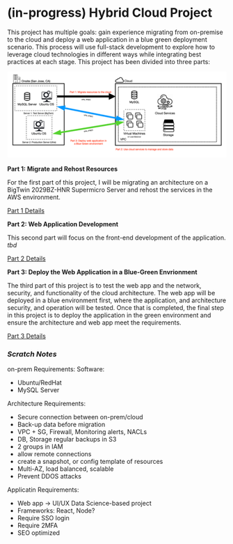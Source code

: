 # (in-progress) Hybrid Cloud Project

This project has multiple goals: gain experience migrating from on-premise to the cloud and deploy a web application in a blue green deployment scenario. This process will use full-stack development to explore how to leverage cloud technologies in different ways while integrating best practices at each stage. This project has been divided into three parts:

![highlevel-arch](https://github.com/lizgarseeyah/-in-progress-Hybrid-Cloud-Project/blob/master/img/architecture-sketch.png)

**Part 1: Migrate and Rehost Resources**

For the first part of this project, I will be migrating an architecture on a BigTwin 2029BZ-HNR Supermicro Server and rehost the services in the AWS environment.

[Part 1 Details](https://github.com/lizgarseeyah/-in-progress-Hybrid-Cloud-Project/blob/master/page2.md)

**Part 2: Web Application Development**

This second part will focus on the front-end development of the application. _tbd_

[Part 2 Details](https://github.com/lizgarseeyah/-in-progress-Hybrid-Cloud-Project/blob/master/page3.md)

**Part 3: Deploy the Web Application in a Blue-Green Envrionment**

The third part of this project is to test the web app and the network, security, and functionality of the cloud architecture. The web app will be deployed in a blue environment first, where the application, and architecture security, and operation will be tested. Once that is completed, the final step in this project is to deploy the application in the green environment and ensure the architecture and web app meet the requirements.

[Part 3 Details](https://github.com/lizgarseeyah/-in-progress-Hybrid-Cloud-Project/blob/master/page4.md)


### **_Scratch Notes_**
on-prem Requirements:
Software:
  - Ubuntu/RedHat
  - MySQL Server

Architecture Requirements:
- Secure connection between on-prem/cloud
- Back-up data before migration
- VPC + SG, Firewall, Monitoring alerts, NACLs
- DB, Storage regular backups in S3
- 2 groups in IAM
- allow remote connections
- create a snapshot, or config template of resources
- Multi-AZ, load balanced, scalable
- Prevent DDOS attacks

Applicatin Requirements:
- Web app -> UI/UX Data Science-based project
- Frameworks: React, Node?
- Require SSO login
- Require 2MFA
- SEO optimized
